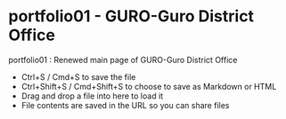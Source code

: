 # portfolio01 - GURO-Guro  District Office

portfolio01 : Renewed main page of GURO-Guro  District Office

 * Ctrl+S / Cmd+S to save the file
 * Ctrl+Shift+S / Cmd+Shift+S to choose to save as Markdown or HTML
 * Drag and drop a file into here to load it
 * File contents are saved in the URL so you can share files
